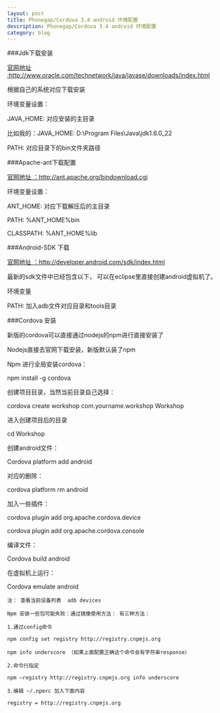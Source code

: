 ```yaml
---
layout: post
title: Phonegap/Cordova 3.4 android 环境配置
description: Phonegap/Cordova 3.4 android 环境配置
category: blog
---
```

###Jdk下载安装

[官网地址 :](http://www.oracle.com/technetwork/java/javase/downloads/index.html)http://www.oracle.com/technetwork/java/javase/downloads/index.html

根据自己的系统对应下载安装

环境变量设置：

JAVA_HOME: 对应安装的主目录

比如我的：JAVA_HOME:  D:\Program Files\Java\jdk1.6.0_22

PATH: 对应目录下的bin文件夹路径

###Apache-ant下载配置

[官网地址 ：](http://ant.apache.org/bindownload.cgi)http://ant.apache.org/bindownload.cgi

环境变量设置：

ANT_HOME: 对应下载解压后的主目录

PATH: %ANT_HOME%bin

CLASSPATH: %ANT_HOME%lib

###Android-SDK 下载

[官网地址 ：](http://developer.android.com/sdk/index.html)http://developer.android.com/sdk/index.html

最新的sdk文件中已经包含以下， 可以在eclipse里直接创建android虚拟机了。

环境变量

PATH: 加入adb文件对应目录和tools目录

###Cordova 安装

新版的cordova可以直接通过nodejs的npm进行直接安装了

Nodejs直接去官网下载安装，新版默认装了npm

Npm 进行全局安装cordova：

npm install -g cordova

创建项目目录，当然当前目录自己选择：

cordova create workshop com.yourname.workshop Workshop

进入创建项目后的目录

cd Workshop

创建android文件：

Cordova platform add android

对应的删除：

cordova platform rm android

加入一些插件：

cordova plugin add org.apache.cordova.device

cordova plugin add org.apache.cordova.console

编译文件：

Cordova build android

在虚拟机上运行：

Cordova emulate android

    注： 查看当前设备列表  adb devices
    
    Npm 安装一些包可能失败：通过镜像使用方法： 有三种方法：
    
    1.通过config命令
    
    npm config set registry http://registry.cnpmjs.org
    
    npm info underscore （如果上面配置正确这个命令会有字符串response）
    
    2.命令行指定
    
    npm –registry http://registry.cnpmjs.org info underscore
    
    3.编辑 ~/.npmrc 加入下面内容
    
    registry = http://registry.cnpmjs.org